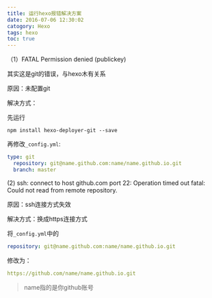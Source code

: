 ```yaml
---
title: 运行hexo报错解决方案
date: 2016-07-06 12:30:02
catogory: Hexo
tags: hexo
toc: true
---
```



（1）FATAL Permission denied (publickey)

其实这是git的错误，与hexo木有关系

原因：未配置git


解决方式：

先运行

``` shell
npm install hexo-deployer-git --save
```

再修改`_config.yml`:

``` yml
type: git
  repository: git@name.github.com:name/name.github.io.git
  branch: master
```

 (2)  ssh: connect to host github.com port 22: Operation timed out
fatal: Could not read from remote repository.

原因：ssh连接方式失效

解决方式：换成https连接方式

将`_config.yml`中的


``` yml
repository: git@name.github.com:name/name.github.io.git
```
修改为：

``` yml
https://github.com/name/name.github.io.git
```

> name指的是你github账号
